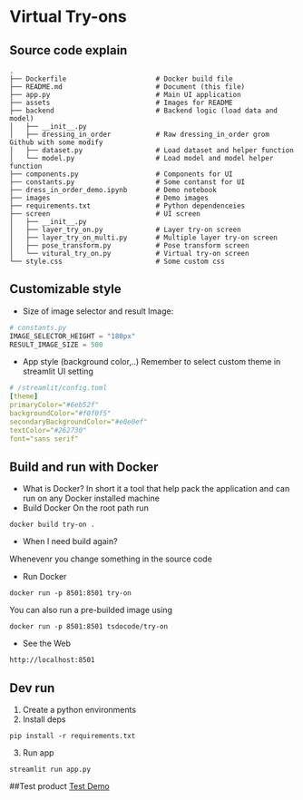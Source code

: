 # Virtual Try-ons

## Source code explain
```
.
├── Dockerfile                      # Docker build file
├── README.md                       # Document (this file)
├── app.py                          # Main UI application
├── assets                          # Images for README
├── backend                         # Backend logic (load data and model)
│   ├── __init__.py
│   ├── dressing_in_order           # Raw dressing_in_order grom Github with some modify
│   ├── dataset.py                  # Load dataset and helper function
│   └── model.py                    # Load model and model helper function
├── components.py                   # Components for UI
├── constants.py                    # Some contanst for UI
├── dress_in_order_demo.ipynb       # Demo notebook
├── images                          # Demo images
├── requirements.txt                # Python dependenceies 
├── screen                          # UI screen
│   ├── __init__.py
│   ├── layer_try_on.py             # Layer try-on screen
│   ├── layer_try_on_multi.py       # Multiple layer try-on screen
│   ├── pose_transform.py           # Pose transform screen
│   └── vitural_try_on.py           # Virtual try-on screen
└── style.css                       # Some custom css
```


## Customizable style

- Size of image selector and result Image:
```py
# constants.py
IMAGE_SELECTOR_HEIGHT = "180px"
RESULT_IMAGE_SIZE = 500
```

- App style (background color,..)
Remember to select custom theme in streamlit UI setting
```yaml
# /streamlit/config.toml
[theme]
primaryColor="#6eb52f"
backgroundColor="#f0f0f5"
secondaryBackgroundColor="#e0e0ef"
textColor="#262730"
font="sans serif"
```

## Build and run with Docker
- What is Docker?
In short it a tool that help pack the application and can run on any Docker installed machine
- Build Docker
On the root path run
```
docker build try-on .
```
- When I need build again?

Whenevenr you change something in the source code

- Run Docker
```
docker run -p 8501:8501 try-on
```
You can also run a pre-builded image using
```
docker run -p 8501:8501 tsdocode/try-on
```
- See the Web
```
http://localhost:8501
```


## Dev run
1. Create a python environments
2. Install deps
```
pip install -r requirements.txt
```
3. Run app
```
streamlit run app.py
```
##Test product
[Test Demo](https://drive.google.com/drive/folders/1c3ZHCWtxdqi0MGrD4kc6Fw1qhVsDsOHO?usp=sharing)
